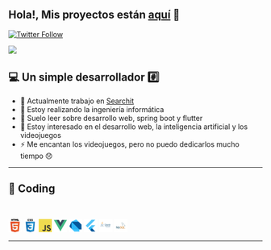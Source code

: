 ## Hola!, Mis proyectos están [aquí](website) 👋

[![Twitter Follow](https://img.shields.io/twitter/follow/Carlos_GM10?color=1DA1F2&label=Carlos%20Guijarro&logo=twitter&style=for-the-badge)](twitterr)

[<img src="https://s8.gifyu.com/images/ezgif.com-resize-1.gif">](website)

## :computer: Un simple desarrollador  :hash:

- 🔭 Actualmente trabajo en [Searchit](urlEmpresa)
- 📄 Estoy realizando la ingeniería informática
- 🌱 Suelo leer sobre desarrollo web, spring boot y flutter
- 👯 Estoy interesado en el desarrollo web, la inteligencia artificial y los videojuegos
- ⚡ Me encantan los videojuegos, pero no puedo dedicarlos mucho tiempo 😞
<!-- - 💬 Ask me about web dev and java backend -->
<!-- - 🤔 I’m looking for help with ... -->

---

## 🚀 Coding

<br>

[<img aling="left" alt="HTML5" width="26px" src="https://raw.githubusercontent.com/github/explore/80688e429a7d4ef2fca1e82350fe8e3517d3494d/topics/html/html.png">](youtube) [<img aling="left" alt="HTML5" width="26px" src="https://raw.githubusercontent.com/github/explore/80688e429a7d4ef2fca1e82350fe8e3517d3494d/topics/css/css.png">](youtube) [<img aling="left" alt="HTML5" width="26px" src="https://raw.githubusercontent.com/github/explore/80688e429a7d4ef2fca1e82350fe8e3517d3494d/topics/javascript/javascript.png">](youtube) [<img aling="left" alt="HTML5" width="26px" src="https://raw.githubusercontent.com/github/explore/80688e429a7d4ef2fca1e82350fe8e3517d3494d/topics/vue/vue.png">](youtube) [<img aling="left" alt="HTML5" width="26px" src="https://raw.githubusercontent.com/github/explore/80688e429a7d4ef2fca1e82350fe8e3517d3494d/topics/dart/dart.png">](youtube) [<img aling="left" alt="HTML5" width="26px" src="https://raw.githubusercontent.com/github/explore/80688e429a7d4ef2fca1e82350fe8e3517d3494d/topics/flutter/flutter.png">](youtube) [<img aling="left" alt="HTML5" width="26px" src="https://raw.githubusercontent.com/github/explore/80688e429a7d4ef2fca1e82350fe8e3517d3494d/topics/java/java.png">](youtube) [<img aling="left" alt="HTML5" width="26px" src="https://raw.githubusercontent.com/github/explore/80688e429a7d4ef2fca1e82350fe8e3517d3494d/topics/mysql/mysql.png">](youtube)


---

<!-- ## Blog posts -->
<!-- BLOG-POST-LIST:START -->
<!-- BLOG-POST-LIST:END -->

<!-- ## Últimos videos en YT -->

<!-- YT:START -->
<!-- YT:END -->

<!-- LINKS -->

[website]: #
[urlEmpresa]: https://searchit.es
[twitterr]: https://twitter.com/Carlos_GM10
[youtube]: #
